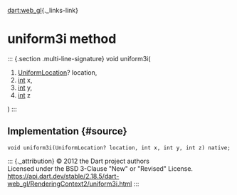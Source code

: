 [dart:web\_gl](../../dart-web_gl/dart-web_gl-library){._links-link}

uniform3i method
================

::: {.section .multi-line-signature}
void uniform3i(

1.  [UniformLocation](../uniformlocation-class)? location,
2.  [int](../../dart-core/int-class) x,
3.  [int](../../dart-core/int-class) y,
4.  [int](../../dart-core/int-class) z

)
:::

Implementation {#source}
--------------

``` {.language-dart data-language="dart"}
void uniform3i(UniformLocation? location, int x, int y, int z) native;
```

::: {._attribution}
© 2012 the Dart project authors\
Licensed under the BSD 3-Clause \"New\" or \"Revised\" License.\
<https://api.dart.dev/stable/2.18.5/dart-web_gl/RenderingContext2/uniform3i.html>
:::

